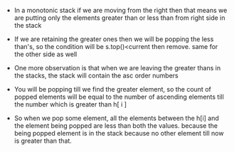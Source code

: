 - In a monotonic stack if we are moving from the right then that means we are putting only the elements greater than or less than from 
right side in the stack
- If we are retaining the greater ones then we will be popping the less than's, so the condition will be s.top()<current then remove.
same for the other side as well

- One more observation is that when we are leaving the greater thans in the stacks, the stack will contain the asc order numbers
- You will be popping till we find the greater element, so the count of popped elements will be equal to the number of ascending
elements till the number which is greater than h[ i ]
- So when we pop some element, all the elements between the h[i] and the element being popped are less than both the values.
because the being popped element is in the stack because no other element till now is greater than that.
